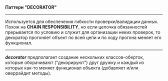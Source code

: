 **Паттерн "DECORATOR"**
***
Используется для обеспечения гибкости проверки/валидации данных.<br>
Похож на **CHAIN RESPONSIBILITY**, но если цепочка обязанностей прерывается по условию и служит для организации
неких проверок, то декоратор прогоняет объект по всей цепи и по ходу прогона меняет его функционал.
***
**_decorator_** предполагает создание нескольких классов-оберток, которые оборачивают ("декорируют") друг дружку
и каждый из которых как-то меняет функционал объекта (добавляет и/или оверрайдит методы).